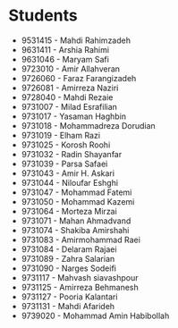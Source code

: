 # Students
- 9531415 - Mahdi Rahimzadeh
- 9631411 - Arshia Rahimi
- 9631046 - Maryam Safi
- 9723010 - Amir Allahveran
- 9726060 - Faraz Farangizadeh
- 9726081 - Amirreza Naziri
- 9728040 - Mahdi Rezaie
- 9731007 - Milad Esrafilian
- 9731017 - Yasaman Haghbin
- 9731018 - Mohammadreza Dorudian
- 9731019 - Elham Razi
- 9731025 - Korosh Roohi
- 9731032 - Radin Shayanfar
- 9731039 - Parsa Safaei
- 9731043 - Amir H. Askari
- 9731044 - Niloufar Eshghi
- 9731047 - Mohammad Fatemi
- 9731050 - Mohammad Kazemi
- 9731064 - Morteza Mirzai
- 9731071 - Mahan Ahmadvand
- 9731074 - Shakiba Amirshahi
- 9731083 - Amirmohammad Raei
- 9731084 - Delaram Rajaei
- 9731089 - Zahra Salarian
- 9731090 - Narges Sodeifi
- 9731117 - Mahvash siavashpour
- 9731125 - Amirreza Behmanesh
- 9731127 - Pooria Kalantari
- 9731131 - Mahdi Afarideh
- 9739020 - Mohammad Amin Habibollah
